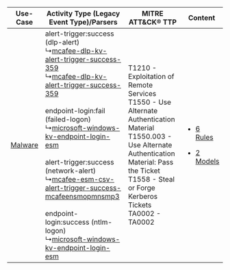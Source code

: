 |    Use-Case    | Activity Type (Legacy Event Type)/Parsers    | MITRE ATT&CK® TTP    | Content    |
|:----:| ---- | ---- | ---- |
| [Malware](../../../UseCases/uc_malware.md) |  alert-trigger:success (dlp-alert)<br> ↳[mcafee-dlp-kv-alert-trigger-success-359](Ps/pC_mcafeedlpkvalerttriggersuccess359.md)<br> ↳[mcafee-dlp-kv-alert-trigger-success-359](Ps/pC_mcafeedlpkvalerttriggersuccess359.md)<br><br> endpoint-login:fail (failed-logon)<br> ↳[microsoft-windows-kv-endpoint-login-esm](Ps/pC_microsoftwindowskvendpointloginesm.md)<br><br> alert-trigger:success (network-alert)<br> ↳[mcafee-esm-csv-alert-trigger-success-mcafeensmopmnsmp3](Ps/pC_mcafeeesmcsvalerttriggersuccessmcafeensmopmnsmp3.md)<br><br> endpoint-login:success (ntlm-logon)<br> ↳[microsoft-windows-kv-endpoint-login-esm](Ps/pC_microsoftwindowskvendpointloginesm.md)<br> | T1210 - Exploitation of Remote Services<br>T1550 - Use Alternate Authentication Material<br>T1550.003 - Use Alternate Authentication Material: Pass the Ticket<br>T1558 - Steal or Forge Kerberos Tickets<br>TA0002 - TA0002<br> | [<ul><li>6 Rules</li></ul><ul><li>2 Models</li></ul>](RM/r_m_mcafee_mcafee_enterprise_security_manager_Malware.md) |
